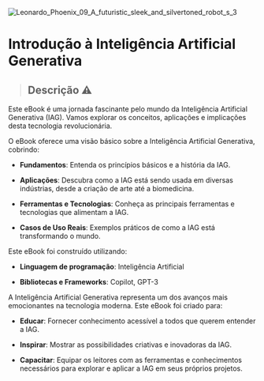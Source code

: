 ![Leonardo_Phoenix_09_A_futuristic_sleek_and_silvertoned_robot_s_3](https://github.com/user-attachments/assets/b40a11bd-5909-447f-8978-1d4c27b036ad)


# Introdução à Inteligência Artificial Generativa

> ##  Descrição ⚠️
Este eBook é uma jornada fascinante pelo mundo da Inteligência Artificial Generativa (IAG). Vamos explorar os conceitos, aplicações e implicações desta tecnologia revolucionária.


O eBook oferece uma visão básico sobre a Inteligência Artificial Generativa, cobrindo:

* **Fundamentos**: Entenda os princípios básicos e a história da IAG.

* **Aplicações**: Descubra como a IAG está sendo usada em diversas indústrias, desde a criação de arte até a biomedicina.

* **Ferramentas e Tecnologias**: Conheça as principais ferramentas e tecnologias que alimentam a IAG.

* **Casos de Uso Reais**: Exemplos práticos de como a IAG está transformando o mundo.
 


Este eBook foi construído utilizando:

* **Linguagem de programação**: Inteligência Artificial

* **Bibliotecas e Frameworks**: Copilot, GPT-3



A Inteligência Artificial Generativa representa um dos avanços mais emocionantes na tecnologia moderna. Este eBook foi criado para:

* **Educar**: Fornecer conhecimento acessível a todos que querem entender a IAG.

* **Inspirar**: Mostrar as possibilidades criativas e inovadoras da IAG.

* **Capacitar**: Equipar os leitores com as ferramentas e conhecimentos necessários para explorar e aplicar a IAG em seus próprios projetos.
